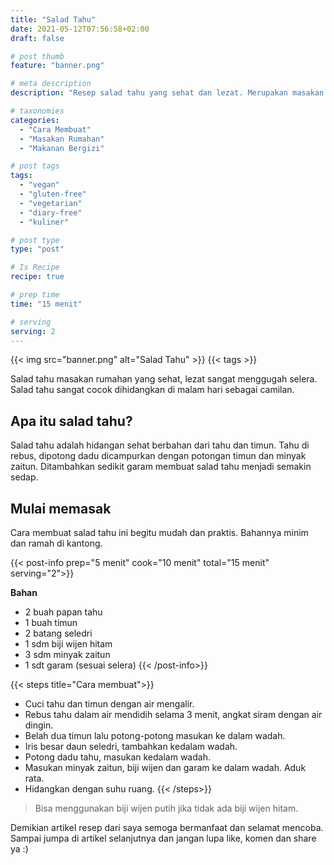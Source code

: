 ```yaml
---
title: "Salad Tahu"
date: 2021-05-12T07:56:58+02:00
draft: false

# post thumb
feature: "banner.png"

# meta description
description: "Resep salad tahu yang sehat dan lezat. Merupakan masakan rumahan untuk vegan yang mudah dan praktis."

# taxonomies
categories:
  - "Cara Membuat"
  - "Masakan Rumahan"
  - "Makanan Bergizi"

# post tags
tags:
  - "vegan"
  - "gluten-free"
  - "vegetarian"
  - "diary-free"
  - "kuliner"

# post type
type: "post"

# Is Recipe
recipe: true

# prep time
time: "15 menit"

# serving
serving: 2
---
```


{{< img src="banner.png" alt="Salad Tahu" >}}
{{< tags >}}

Salad tahu masakan rumahan yang sehat, lezat sangat menggugah selera. Salad tahu sangat cocok dihidangkan di malam hari sebagai camilan.

## Apa itu salad tahu?

Salad tahu adalah hidangan sehat berbahan dari tahu dan timun. Tahu di rebus, dipotong dadu dicampurkan dengan potongan timun dan minyak zaitun. Ditambahkan sedikit garam membuat salad tahu menjadi semakin sedap.

## Mulai memasak

Cara membuat salad tahu ini begitu mudah dan praktis. Bahannya minim dan ramah di kantong.

{{< post-info prep="5 menit" cook="10 menit" total="15 menit" serving="2">}}

__Bahan__

-   2 buah papan tahu
-   1 buah timun
-   2 batang seledri
-   1 sdm biji wijen hitam
-   3 sdm minyak zaitun
-   1 sdt garam (sesuai selera)
{{< /post-info>}}

{{< steps title="Cara membuat">}}
-   Cuci tahu dan timun dengan air mengalir.
-   Rebus tahu dalam air mendidih selama 3 menit, angkat siram dengan air dingin.
-   Belah dua timun lalu potong-potong masukan ke dalam wadah.
-   Iris besar daun seledri, tambahkan kedalam wadah.
-   Potong dadu tahu, masukan kedalam wadah.
-   Masukan minyak zaitun, biji wijen dan garam ke dalam wadah. Aduk rata.
-   Hidangkan dengan suhu ruang.
{{< /steps>}}

> Bisa menggunakan biji wijen putih jika tidak ada biji wijen hitam.

Demikian artikel resep dari saya semoga bermanfaat dan selamat mencoba. Sampai jumpa di artikel selanjutnya dan jangan lupa like, komen dan share ya :)
